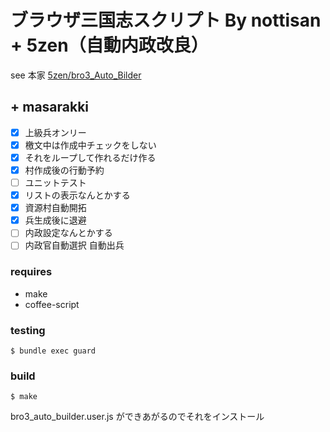 # ブラウザ三国志スクリプト By nottisan + 5zen（自動内政改良）

see 本家 [5zen/bro3_Auto_Bilder](http://github.com/5zen/bro3_Auto_Bilder)

## + masarakki

- [x] 上級兵オンリー
- [x] 檄文中は作成中チェックをしない
- [x] それをループして作れるだけ作る
- [x] 村作成後の行動予約
- [ ] ユニットテスト
- [x] リストの表示なんとかする
- [x] 資源村自動開拓
- [x] 兵生成後に退避
- [ ] 内政設定なんとかする
- [ ] 内政官自動選択 自動出兵

### requires

- make
- coffee-script

### testing

```
$ bundle exec guard
```


### build

```
$ make
```

bro3_auto_builder.user.js ができあがるのでそれをインストール
